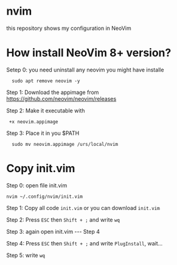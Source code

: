 # nvim


this repository shows my configuration in NeoVim

<h1>How install NeoVim 8+ version?</h1>

Setep 0: you need uninstall any neovim you might have installe
~~~ 
  sudo apt remove neovim -y
~~~ 
Step 1: Download the appimage from https://github.com/neovim/neovim/releases

Step 2: Make it executable with
  ```
   +x neovim.appimage
  ```
Step 3: Place it in you $PATH 
  ```
    sudo mv neovim.appimage /urs/local/nvim
```
<h1>Copy init.vim</h1>

Step 0: open file init.vim
  ```
  nvim ~/.config/nvim/init.vim
```
Step 1: Copy all code ``` init.vim ``` or you can download ``` init.vim ```

Step 2: Press ``` ESC ``` then ``` Shift + ; ``` and write ``` wq ```

Step 3: again open init.vim --- Step 4

Step 4: Press ``` ESC ``` then ``` Shift + ; ``` and write ``` PlugInstall ```, wait...

Step 5: write ``` wq ```

